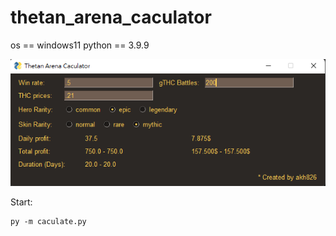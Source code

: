 # thetan_arena_caculator

os == windows11
python == 3.9.9

![alt text](https://github.com/akh826/thetan_arena_caculator/blob/master/img/img_2021_12_12.png?raw=true)

Start:
```
py -m caculate.py
```